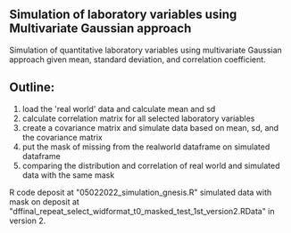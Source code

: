 ## Simulation of laboratory variables using Multivariate Gaussian approach
Simulation of quantitative laboratory variables using multivariate Gaussian approach given mean, standard deviation, and correlation coefficient.
## Outline:

1. load the 'real world' data and calculate mean and sd
2. calculate correlation matrix for all selected laboratory variables
3. create a covariance matrix and simulate data based on mean, sd, and the covariance matrix
4. put the mask of missing from the realworld dataframe on simulated dataframe
5. comparing the distribution and correlation of real world and simulated data with the same mask

R code deposit at "05022022_simulation_gnesis.R"
simulated data with mask on deposit at "dffinal_repeat_select_widformat_t0_masked_test_1st_version2.RData" in version 2.
